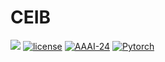 # CEIB
![](https://img.shields.io/badge/version-1.0.1-blue)
[![license](https://img.shields.io/github/license/mashape/apistatus.svg?maxAge=2592000)](https://github.com/shesshan/CEIB/blob/main/LICENSE)
[![AAAI-24](https://img.shields.io/badge/AAAI_24-Paper_11284-black?labelColor=%236495ED&color=%233CB371)](https://aaai.org/main-track/)
[![Pytorch](https://img.shields.io/badge/PyTorch-%23FFD700.svg?e&logo=PyTorch&logoColor=white)](https://pytorch.org/)
